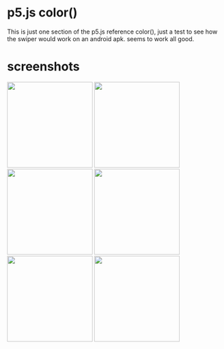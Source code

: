 
# p5.js color()


This is just one section of the p5.js reference color(), just a test to see how the swiper would work on an android apk.
seems to work all good.

# screenshots

<img src="https://user-images.githubusercontent.com/42116608/46984569-bd796700-d0dd-11e8-9e62-6c77c818ea2c.png" width="200"> <img src="https://user-images.githubusercontent.com/42116608/46984571-be11fd80-d0dd-11e8-9372-4441742a757c.png" width="200">
<img src="https://user-images.githubusercontent.com/42116608/46984572-be11fd80-d0dd-11e8-88e0-0e6b1353d16a.png" width="200">
<img src="https://user-images.githubusercontent.com/42116608/46984573-be11fd80-d0dd-11e8-83e8-69a52fbc69f0.png" width="200">
<img src="https://user-images.githubusercontent.com/42116608/46984574-be11fd80-d0dd-11e8-8479-95d46031c02f.png" width="200">
<img src="https://user-images.githubusercontent.com/42116608/46984575-be11fd80-d0dd-11e8-93de-91a9f83919b1.png" width="200">



